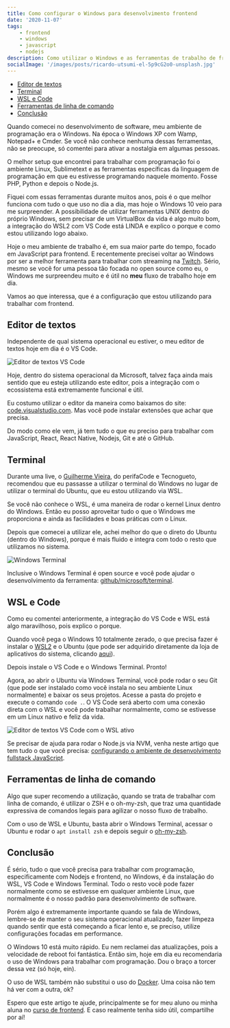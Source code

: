 ```yaml
---
title: Como configurar o Windows para desenvolvimento frontend
date: '2020-11-07'
tags:
    - frontend
    - windows
    - javascript
    - nodejs
description: Como utilizar o Windows e as ferramentas de trabalho de frontend, como a linha de comando, Nodejs, Git, SSH, etc sem dor de cabeça
socialImage: '/images/posts/ricardo-utsumi-el-5p9cG2o0-unsplash.jpg'
---
```

<!-- vscode-markdown-toc -->
* [Editor de textos](#Editordetextos)
* [Terminal](#Terminal)
* [WSL e Code](#WSLeCode)
* [Ferramentas de linha de comando](#Ferramentasdelinhadecomando)
* [Conclusão](#Concluso)

<!-- vscode-markdown-toc-config
	numbering=false
	autoSave=true
	/vscode-markdown-toc-config -->
<!-- /vscode-markdown-toc -->

Quando comecei no desenvolvimento de software, meu ambiente de programação era o Windows. Na época o Windows XP com Wamp, Notepad+ e Cmder. Se você não conhece nenhuma dessas ferramentas, não se preocupe, só comentei para ativar a nostalgia em algumas pessoas.

O melhor setup que encontrei para trabalhar com programação foi o ambiente Linux, Sublimetext e as ferramentas específicas da linguagem de programação em que eu estivesse programando naquele momento. Fosse PHP, Python e depois o Node.js.

Fiquei com essas ferramentas durante muitos anos, pois é o que melhor funciona com tudo o que uso no dia a dia, mas hoje o Windows 10 veio para me surpreender. A possibilidade de utilizar ferramentas UNIX dentro do próprio Windows, sem precisar de um VirtualBox da vida é algo muito bom, a integração do WSL2 com VS Code está LINDA e explico o porque e como estou utilizando logo abaixo.

Hoje o meu ambiente de trabalho é, em sua maior parte do tempo, focado em JavaScript para frontend. E recentemente precisei voltar ao Windows por ser a melhor ferramenta para trabalhar com streaming na [Twitch](https://twitch.tv/1ilhas). Sério, mesmo se você for uma pessoa tão focada no open source como eu, o Windows me surpreendeu muito e é útil no **meu** fluxo de trabalho hoje em dia.

Vamos ao que interessa, que é a configuração que estou utilizando para trabalhar com frontend.

## <a name='Editordetextos'></a>Editor de textos

Independente de qual sistema operacional eu estiver, o meu editor de textos hoje em dia é o VS Code.

![Editor de textos VS Code](/images/posts/vscode.png)

Hoje, dentro do sistema operacional da Microsoft, talvez faça ainda mais sentido que eu esteja utilizando este editor, pois a integração com o ecossistema está extremamente funcional e útil.

Eu costumo utilizar o editor da maneira como baixamos do site: [code.visualstudio.com](https://code.visualstudio.com/). Mas você pode instalar extensões que achar que precisa.

Do modo como ele vem, já tem tudo o que eu preciso para trabalhar com JavaScript, React, React Native, Nodejs, Git e até o GitHub.

## <a name='Terminal'></a>Terminal

Durante uma live, o [Guilherme Vieira](https://twitter.com/gitlherme), do perifaCode e Tecnogueto, recomendou que eu passasse a utilizar o terminal do Windows no lugar de utilizar o terminal do Ubuntu, que eu estou utilizando via WSL. 

Se você não conhece o WSL, é uma maneira de rodar o kernel Linux dentro do Windows. Então eu posso aproveitar tudo o que o Windows me proporciona e ainda as facilidades e boas práticas com o Linux.

Depois que comecei a utilizar ele, achei melhor do que o direto do Ubuntu (dentro do Windows), porque é mais fluido e integra com todo o resto que utilizamos no sistema.

![Windows Terminal](/images/posts/windows-terminal.png)

Inclusive o Windows Terminal é open source e você pode ajudar o desenvolvimento da ferramenta: [github/microsoft/terminal](https://github.com/microsoft/terminal).

## <a name='WSLeCode'></a>WSL e Code

Como eu comentei anteriormente, a integração do VS Code e WSL está algo maravilhoso, pois explico o porque.

Quando você pega o Windows 10 totalmente zerado, o que precisa fazer é instalar o [WSL2](https://www.omgubuntu.co.uk/how-to-install-wsl2-on-windows-10) e o Ubuntu (que pode ser adquirido diretamente da loja de aplicativos do sistema, clicando [aqui](https://www.microsoft.com/store/productId/9NBLGGH4MSV6)).

Depois instale o VS Code e o Windows Terminal. Pronto! 

Agora, ao abrir o Ubuntu via Windows Terminal, você pode rodar o seu Git (que pode ser instalado como você instala no seu ambiente Linux normalmente) e baixar os seus projetos. Acesse a pasta do projeto e execute o comando `code .`. O VS Code será aberto com uma conexão direta com o WSL e você pode trabalhar normalmente, como se estivesse em um Linux nativo e feliz da vida.

![Editor de textos VS Code com o WSL ativo](/images/posts/vscode-wsl.png)

Se precisar de ajuda para rodar o Node.js via NVM, venha neste artigo que tem tudo o que você precisa: [configurando o ambiente de desenvolvimento fullstack JavaScript](/posts/configurando-o-ambiente-de-desenvolvimento-fullstack-javascript/).

## <a name='Ferramentasdelinhadecomando'></a>Ferramentas de linha de comando

Algo que super recomendo a utilização, quando se trata de trabalhar com linha de comando, é utilizar o ZSH e o oh-my-zsh, que traz uma quantidade expressiva de comandos legais para agilizar o nosso fluxo de trabalho.

Com o uso de WSL e Ubuntu, basta abrir o Windows Terminal, acessar o Ubuntu e rodar o `apt install zsh` e depois seguir o [oh-my-zsh](https://ohmyz.sh/).

## <a name='Concluso'></a>Conclusão

É sério, tudo o que você precisa para trabalhar com programação, especificamente com Nodejs e frontend, no Windows, é da instalação do WSL, VS Code e Windows Terminal. Todo o resto você pode fazer normalmente como se estivesse em qualquer ambiente Linux, que normalmente é o nosso padrão para desenvolvimento de software.

Porém algo é extremamente importante quando se fala de Windows, lembre-se de manter o seu sistema operacional atualizado, fazer limpeza quando sentir que está começando a ficar lento e, se preciso, utilize configurações focadas em performance.

O Windows 10 está muito rápido. Eu nem reclamei das atualizações, pois a velocidade de reboot foi fantástica. Então sim, hoje em dia eu recomendaria o uso de Windows para trabalhar com programação. Dou o braço a torcer dessa vez (só hoje, ein).

O uso de WSL também não substitui o uso do [Docker](/tags/docker/). Uma coisa não tem há ver com a outra, ok?

Espero que este artigo te ajude, principalmente se for meu aluno ou minha aluna no [curso de frontend](/curso/frontend-software-engineer/). E caso realmente tenha sido útil, compartilhe por aí!
